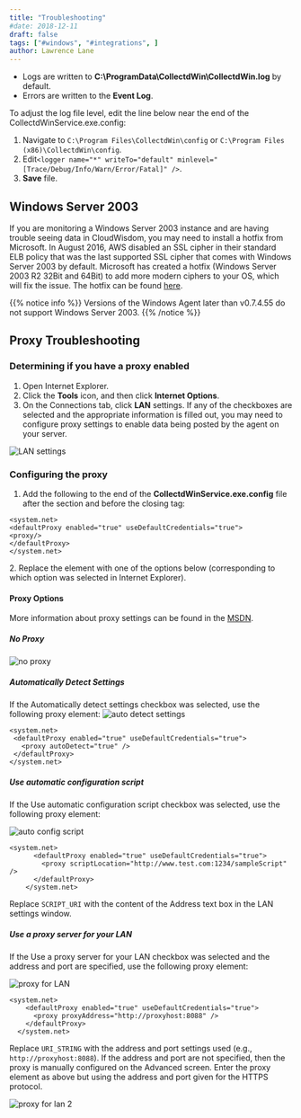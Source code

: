 ```yaml
---
title: "Troubleshooting"
#date: 2018-12-11
draft: false
tags: ["#windows", "#integrations", ]
author: Lawrence Lane
---
```


- Logs are written to **C:\ProgramData\CollectdWin\CollectdWin.log** by default.
- Errors are written to the **Event Log**.

To adjust the log file level, edit the line below near the end of the CollectdWinService.exe.config:

1. Navigate to `C:\Program Files\CollectdWin\config` or `C:\Program Files (x86)\CollectdWin\config`.
2. Edit`<logger name="*" writeTo="default" minlevel="[Trace/Debug/Info/Warn/Error/Fatal]" />`.
3. **Save** file.

## Windows Server 2003
If you are monitoring a Windows Server 2003 instance and are having trouble seeing data in CloudWisdom, you may need to install a hotfix from Microsoft. In August 2016, AWS disabled an SSL cipher in their standard ELB policy that was the last supported SSL cipher that comes with Windows Server 2003 by default. Microsoft has created a hotfix (Windows Server 2003 R2 32Bit and 64Bit) to add more modern ciphers to your OS, which will fix the issue. The hotfix can be found [here](https://support.microsoft.com/en-gb/kb/948963).

{{% notice info %}}
Versions of the Windows Agent later than v0.7.4.55 do not support Windows Server 2003.
{{% /notice %}}

## Proxy Troubleshooting
### Determining if you have a proxy enabled
1. Open Internet Explorer.
2. Click the **Tools** icon, and then click **Internet Options**.
3. On the Connections tab, click **LAN** settings.
If any of the checkboxes are selected and the appropriate information is filled out, you may need to configure proxy settings to enable data being posted by the agent on your server.

![LAN settings](/images/windows-agent-proxy/lan-settings.png)


### Configuring the proxy
1. Add the following to the end of the **CollectdWinService.exe.config**  file after the _<startup>_ section and before the closing _</configuration>_ tag:

```
<system.net>
<defaultProxy enabled="true" useDefaultCredentials="true">
<proxy/>
</defaultProxy>
</system.net>
```

2\. Replace the **<proxy />** element with one of the options below (corresponding to which option was selected in Internet Explorer).

#### Proxy Options

More information about proxy settings can be found in the [MSDN](https://msdn.microsoft.com/en-us/library/sa91de1e(v=vs.110).aspx).

##### **No Proxy**

![no proxy](/images/windows-agent-proxy/no-proxy.png)

##### **Automatically Detect Settings**
If the Automatically detect settings checkbox was selected, use the following proxy element:
![auto detect settings](/images/windows-agent-proxy/auto-detect-settings.png)

```
<system.net>
 <defaultProxy enabled="true" useDefaultCredentials="true">
   <proxy autoDetect="true" />
 </defaultProxy>
</system.net>
```

##### **Use automatic configuration script**
If the Use automatic configuration script checkbox was selected, use the following proxy element:

![auto config script](/images/windows-agent-proxy/auto-config-script.png)

```
<system.net>
      <defaultProxy enabled="true" useDefaultCredentials="true">
        <proxy scriptLocation="http://www.test.com:1234/sampleScript" />
      </defaultProxy>
    </system.net>
```
Replace `SCRIPT_URI` with the content of the Address text box in the LAN settings window.


##### **Use a proxy server for your LAN**
If the Use a proxy server for your LAN checkbox was selected and the address and port are specified, use the following proxy element:

![proxy for LAN](/images/windows-agent-proxy/proxy-for-lan.png)

```
<system.net>
    <defaultProxy enabled="true" useDefaultCredentials="true">
      <proxy proxyAddress="http://proxyhost:8088" />
    </defaultProxy>
  </system.net>
```

Replace `URI_STRING` with the address and port settings used (e.g., `http://proxyhost:8088`). If the address and port are not specified, then the proxy is manually configured on the Advanced screen. Enter the proxy element as above but using the address and port given for the HTTPS protocol.

![proxy for lan 2](/images/windows-agent-proxy/proxy-for-lan-2.png)
